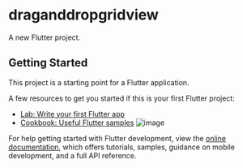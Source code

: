 # draganddropgridview

A new Flutter project.

## Getting Started

This project is a starting point for a Flutter application.

A few resources to get you started if this is your first Flutter project:

- [Lab: Write your first Flutter app](https://docs.flutter.dev/get-started/codelab)
- [Cookbook: Useful Flutter samples](https://docs.flutter.dev/cookbook)
![image](https://user-images.githubusercontent.com/113658079/203473357-75e60a20-5951-41ed-a805-82c47e02bba1.png)

For help getting started with Flutter development, view the
[online documentation](https://docs.flutter.dev/), which offers tutorials,
samples, guidance on mobile development, and a full API reference.
